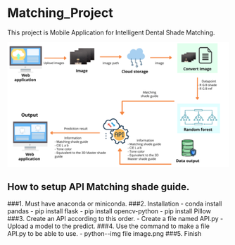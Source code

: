 # Matching_Project

This project is Mobile Application for Intelligent Dental Shade Matching.


![pic](Flowchart.png)

## How to setup API Matching shade guide. 

###1. Must have anaconda or miniconda.
###2. Installation 
      - conda install pandas
      - pip install flask
      - pip install opencv-python
      - pip install Pillow
###3. Create an API according to this order.
      - Create a file named API.py 
      - Upload a model to the predict.
###4. Use the command to make a file API.py to be able to use.
      - python--img file image.png
###5. Finish
